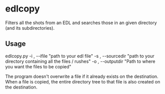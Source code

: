 # edlcopy

Filters all the shots from an EDL and searches those in an given directory (and its subdirectories).

## Usage 

edlcopy.py 
-i , --ifile 		"path to your edl file"
-s , --sourcedir "path to your directory containing all the files / rushes"
-o , --outputdir  "Path to where you want the files to be copied"

The program doesn't overwrite a file if it already exists on the destination.
When a file is copied, the entire directory tree to that file is also created on the destination.